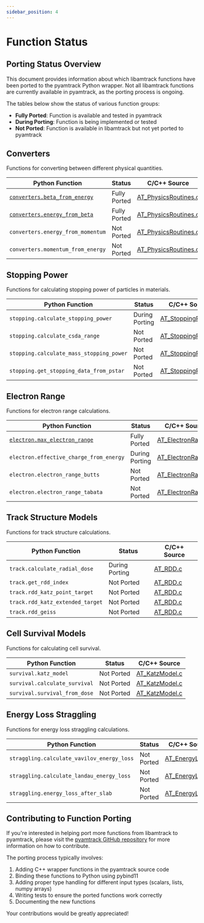 ```yaml
---
sidebar_position: 4
---
```


# Function Status

## Porting Status Overview

This document provides information about which libamtrack functions have been ported to the pyamtrack Python wrapper. Not all libamtrack functions are currently available in pyamtrack, as the porting process is ongoing.

The tables below show the status of various function groups:
- **Fully Ported**: Function is available and tested in pyamtrack
- **During Porting**: Function is being implemented or tested
- **Not Ported**: Function is available in libamtrack but not yet ported to pyamtrack

## Converters

Functions for converting between different physical quantities.

| Python Function | Status | C/C++ Source |
|-----------------|--------|--------------|
| [`converters.beta_from_energy`](API/converters.md#beta_from_energy) | Fully Ported | [AT_PhysicsRoutines.c](https://github.com/libamtrack/library/blob/master/src/AT_PhysicsRoutines.c#L39) |
| [`converters.energy_from_beta`](API/converters.md#energy_from_beta) | Fully Ported | [AT_PhysicsRoutines.c](https://github.com/libamtrack/library/blob/master/src/AT_PhysicsRoutines.c#L55) |
| `converters.energy_from_momentum` | Not Ported | [AT_PhysicsRoutines.c](https://github.com/libamtrack/library/blob/master/src/AT_PhysicsRoutines.c#L90) |
| `converters.momentum_from_energy` | Not Ported | [AT_PhysicsRoutines.c](https://github.com/libamtrack/library/blob/master/src/AT_PhysicsRoutines.c#L68) |

## Stopping Power

Functions for calculating stopping power of particles in materials.

| Python Function | Status | C/C++ Source |
|-----------------|--------|--------------|
| `stopping.calculate_stopping_power` | During Porting | [AT_StoppingPower.c](https://github.com/libamtrack/library/blob/master/src/AT_StoppingPower.c) |
| `stopping.calculate_csda_range` | Not Ported | [AT_StoppingPower.c](https://github.com/libamtrack/library/blob/master/src/AT_StoppingPower.c) |
| `stopping.calculate_mass_stopping_power` | Not Ported | [AT_StoppingPower.c](https://github.com/libamtrack/library/blob/master/src/AT_StoppingPower.c) |
| `stopping.get_stopping_data_from_pstar` | Not Ported | [AT_StoppingPower.c](https://github.com/libamtrack/library/blob/master/src/AT_StoppingPower.c) |

## Electron Range

Functions for electron range calculations.

| Python Function | Status | C/C++ Source |
|-----------------|--------|--------------|
| [`electron.max_electron_range`](API/electron.md#max_electron_range) | Fully Ported | [AT_ElectronRange.c](https://github.com/libamtrack/library/blob/master/src/AT_ElectronRange.c) |
| `electron.effective_charge_from_energy` | During Porting | [AT_ElectronRange.c](https://github.com/libamtrack/library/blob/master/src/AT_ElectronRange.c) |
| `electron.electron_range_butts` | Not Ported | [AT_ElectronRange.c](https://github.com/libamtrack/library/blob/master/src/AT_ElectronRange.c) |
| `electron.electron_range_tabata` | Not Ported | [AT_ElectronRange.c](https://github.com/libamtrack/library/blob/master/src/AT_ElectronRange.c) |

## Track Structure Models

Functions for track structure calculations.

| Python Function | Status | C/C++ Source |
|-----------------|--------|--------------|
| `track.calculate_radial_dose` | During Porting | [AT_RDD.c](https://github.com/libamtrack/library/blob/master/src/AT_RDD.c) |
| `track.get_rdd_index` | Not Ported | [AT_RDD.c](https://github.com/libamtrack/library/blob/master/src/AT_RDD.c) |
| `track.rdd_katz_point_target` | Not Ported | [AT_RDD.c](https://github.com/libamtrack/library/blob/master/src/AT_RDD.c) |
| `track.rdd_katz_extended_target` | Not Ported | [AT_RDD.c](https://github.com/libamtrack/library/blob/master/src/AT_RDD.c) |
| `track.rdd_geiss` | Not Ported | [AT_RDD.c](https://github.com/libamtrack/library/blob/master/src/AT_RDD.c) |

## Cell Survival Models

Functions for calculating cell survival.

| Python Function | Status | C/C++ Source |
|-----------------|--------|--------------|
| `survival.katz_model` | Not Ported | [AT_KatzModel.c](https://github.com/libamtrack/library/blob/master/src/AT_KatzModel.c) |
| `survival.calculate_survival` | Not Ported | [AT_KatzModel.c](https://github.com/libamtrack/library/blob/master/src/AT_KatzModel.c) |
| `survival.survival_from_dose` | Not Ported | [AT_KatzModel.c](https://github.com/libamtrack/library/blob/master/src/AT_KatzModel.c) |

## Energy Loss Straggling

Functions for energy loss straggling calculations.

| Python Function | Status | C/C++ Source |
|-----------------|--------|--------------|
| `straggling.calculate_vavilov_energy_loss` | Not Ported | [AT_EnergyLoss.c](https://github.com/libamtrack/library/blob/master/src/AT_EnergyLoss.c) |
| `straggling.calculate_landau_energy_loss` | Not Ported | [AT_EnergyLoss.c](https://github.com/libamtrack/library/blob/master/src/AT_EnergyLoss.c) |
| `straggling.energy_loss_after_slab` | Not Ported | [AT_EnergyLoss.c](https://github.com/libamtrack/library/blob/master/src/AT_EnergyLoss.c) |

## Contributing to Function Porting

If you're interested in helping port more functions from libamtrack to pyamtrack, please visit the [pyamtrack GitHub repository](https://github.com/libamtrack/pyamtrack) for more information on how to contribute.

The porting process typically involves:
1. Adding C++ wrapper functions in the pyamtrack source code
2. Binding these functions to Python using pybind11
3. Adding proper type handling for different input types (scalars, lists, numpy arrays)
4. Writing tests to ensure the ported functions work correctly
5. Documenting the new functions

Your contributions would be greatly appreciated!